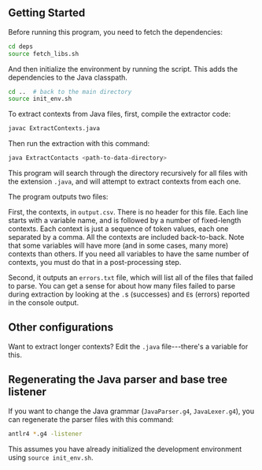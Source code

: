 ## Getting Started

Before running this program, you need to fetch the
dependencies:

```bash
cd deps
source fetch_libs.sh
```

And then initialize the environment by running the script.
This adds the dependencies to the Java classpath.

```bash
cd ..  # back to the main directory
source init_env.sh
```

To extract contexts from Java files, first, compile the
extractor code:

```bash
javac ExtractContexts.java
```

Then run the extraction with this command:
```bash
java ExtractContacts <path-to-data-directory>
```

This program will search through the directory recursively
for all files with the extension `.java`, and will attempt
to extract contexts from each one.

The program outputs two files:

First, the contexts, in `output.csv`.  There is no header
for this file.  Each line starts with a variable name, and
is followed by a number of fixed-length contexts.  Each
context is just a sequence of token values, each one
separated by a comma.  All the contexts are included
back-to-back.  Note that some variables will have more (and
in some cases, many more) contexts than others.  If you need
all variables to have the same number of contexts, you must
do that in a post-processing step.

Second, it outputs an `errors.txt` file, which will list all
of the files that failed to parse.  You can get a sense for
about how many files failed to parse during extraction by
looking at the `.`s (successes) and `E`s (errors) reported
in the console output.

## Other configurations

Want to extract longer contexts?  Edit the `.java`
file---there's a variable for this.

## Regenerating the Java parser and base tree listener

If you want to change the Java grammar (`JavaParser.g4`,
`JavaLexer.g4`), you can regenerate the parser files with
this command:

```bash
antlr4 *.g4 -listener
```

This assumes you have already initialized the development
environment using `source init_env.sh`.
